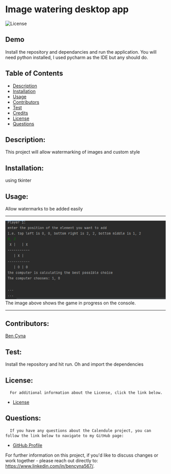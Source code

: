 # Image watering desktop app

![License](https://img.shields.io/badge/License-MIT-blue.svg "License Badge")

## Demo
Install the repository and dependancies and run the application. You will need python installed, I used pycharm as the IDE but any should do.

## Table of Contents

- [Description](#description)
- [Installation](#installation)
- [Usage](#usage)
- [Contributors](#contributors)
- [Test](#test)
- [Credits](#credits)
- [License](#license)
- [Questions](#questions)

## Description:
This project will allow watermarking of images and custom style


## Installation:
using tkinter

## Usage:
Allow watermarks to be added easily


***
![image of application running in console](./assets/Screenshot1.png)  
The image above shows the game in progress on the console.

***



## Contributors:

[Ben Cyna](https://github.com/bencyna/)

## Test:
Install the repository and hit run. Oh and import the dependencies 



## License:

      For additional information about the License, click the link below.

- [License](https://opensource.org/licenses/MIT)

## Questions:

      If you have any questions about the Calendule project, you can follow the link below to navigate to my GitHub page:

- [GitHub Profile](https://github.com/bencyna)

For further information on this project, if you'd like to discuss changes or work together - please reach out directly to: https://www.linkedin.com/in/bencyna567/.